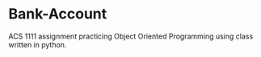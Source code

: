 # Bank-Account
ACS 1111 assignment practicing Object Oriented Programming using class written in python.
